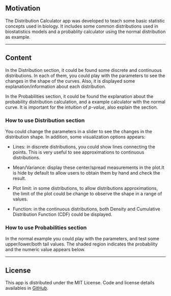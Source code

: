 ## Motivation

The Distribution Calculator app was developed to teach some basic
statistic concepts used in biology. It includes some common distributions
used in biostatistics models and a probablity calculator using the normal
distribution as example.

---

## Content

In the Distribution section, it could be found some discrete and
continuous distributions. In each of them, you could play with the
parameters to see the changes in the shape of the curves. Also, it is
displayed some explanation/information about each distribution.

In the Probabilities section, it could be found the explanation about the
probability distribution calculation, and a example calculator with
the normal curve. It is important for the intuition of *p-value*, also explain the section.

### How to use Distribution section

You could change the parameters in a slider to see the changes in the 
distribution shape. In addition, some visualization options appears:

* Lines: in discrete distributions, you could show lines connecting the
points. This is very useful to see approximations to continuous
distributions.

* Mean/Variance: display these center/spread measurements in the plot.It
is hide by default to allow users to obtain them by hand and check the
result.

* Plot limit: in some distributions, to allow distributions 
approximations, the limit of the plot could be change to observe the
shape in a range of values.

* Function: in the continuous distributions, both Density and Cumulative Distribution Function (CDF) could be displayed.

### How to use Probabilities section

In the normal example you could play with the parameters, and test some
upper/lower/both tail values. The shaded region indicates the probability and the numeric value appears below.

---

## License

This app is distributed under the MIT License. Code and license details availables in [GitHub](https://github.com/magicDGS/DistributionCalculator).
